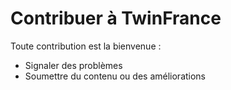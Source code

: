 # Contribuer à TwinFrance

Toute contribution est la bienvenue :  
- Signaler des problèmes  
- Soumettre du contenu ou des améliorations  
